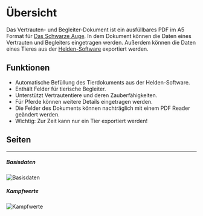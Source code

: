 # Übersicht

Das Vertrauten- und Begleiter-Dokument ist ein ausfüllbares PDF im A5 Format für [Das Schwarze Auge](https://ulisses-spiele.de/game-system/das-schwarze-auge/). 
In dem Dokument können die Daten eines Vertrauten und Begleiters eingetragen werden. 
Außerdem können die Daten eines Tieres aus der [Helden-Software](https://www.helden-software.de/) exportiert werden. 

## Funktionen 

* Automatische Befüllung des Tierdokuments aus der Helden-Software.
* Enthält Felder für tierische Begleiter.
* Unterstützt Vertrautentiere und deren Zauberfähigkeiten.
* Für Pferde können weitere Details eingetragen werden.
* Die Felder des Dokuments können nachträglich mit einem PDF Reader geändert werden.
* Wichtig: Zur Zeit kann nur ein Tier exportiert werden!

## Seiten

---

##### Basisdaten

![Basisdaten](images/document/Tierdokument-1.jpg "Basisdaten")

##### Kampfwerte

![Kampfwerte](images/document/Tierdokument-2.jpg "Kampfwerte")

